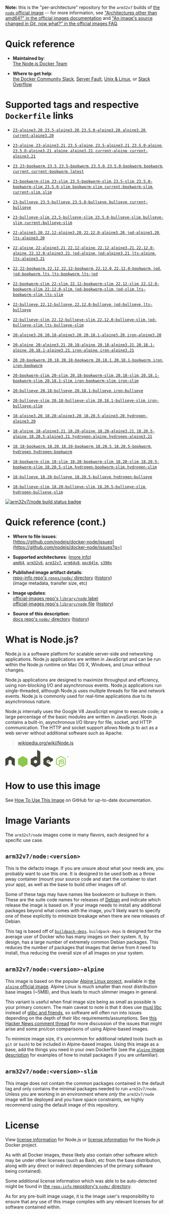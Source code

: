 <!--

********************************************************************************

WARNING:

    DO NOT EDIT "node/README.md"

    IT IS AUTO-GENERATED

    (from the other files in "node/" combined with a set of templates)

********************************************************************************

-->

**Note:** this is the "per-architecture" repository for the `arm32v7` builds of [the `node` official image](https://hub.docker.com/_/node) -- for more information, see ["Architectures other than amd64?" in the official images documentation](https://github.com/docker-library/official-images#architectures-other-than-amd64) and ["An image's source changed in Git, now what?" in the official images FAQ](https://github.com/docker-library/faq#an-images-source-changed-in-git-now-what).

# Quick reference

-	**Maintained by**:  
	[The Node.js Docker Team](https://github.com/nodejs/docker-node)

-	**Where to get help**:  
	[the Docker Community Slack](https://dockr.ly/comm-slack), [Server Fault](https://serverfault.com/help/on-topic), [Unix & Linux](https://unix.stackexchange.com/help/on-topic), or [Stack Overflow](https://stackoverflow.com/help/on-topic)

# Supported tags and respective `Dockerfile` links

-	[`23-alpine3.20`, `23.5-alpine3.20`, `23.5.0-alpine3.20`, `alpine3.20`, `current-alpine3.20`](https://github.com/nodejs/docker-node/blob/74a1f79f7ad352d42d76e4bca800c900bf96a434/23/alpine3.20/Dockerfile)

-	[`23-alpine`, `23-alpine3.21`, `23.5-alpine`, `23.5-alpine3.21`, `23.5.0-alpine`, `23.5.0-alpine3.21`, `alpine`, `alpine3.21`, `current-alpine`, `current-alpine3.21`](https://github.com/nodejs/docker-node/blob/74a1f79f7ad352d42d76e4bca800c900bf96a434/23/alpine3.21/Dockerfile)

-	[`23`, `23-bookworm`, `23.5`, `23.5-bookworm`, `23.5.0`, `23.5.0-bookworm`, `bookworm`, `current`, `current-bookworm`, `latest`](https://github.com/nodejs/docker-node/blob/74a1f79f7ad352d42d76e4bca800c900bf96a434/23/bookworm/Dockerfile)

-	[`23-bookworm-slim`, `23-slim`, `23.5-bookworm-slim`, `23.5-slim`, `23.5.0-bookworm-slim`, `23.5.0-slim`, `bookworm-slim`, `current-bookworm-slim`, `current-slim`, `slim`](https://github.com/nodejs/docker-node/blob/74a1f79f7ad352d42d76e4bca800c900bf96a434/23/bookworm-slim/Dockerfile)

-	[`23-bullseye`, `23.5-bullseye`, `23.5.0-bullseye`, `bullseye`, `current-bullseye`](https://github.com/nodejs/docker-node/blob/74a1f79f7ad352d42d76e4bca800c900bf96a434/23/bullseye/Dockerfile)

-	[`23-bullseye-slim`, `23.5-bullseye-slim`, `23.5.0-bullseye-slim`, `bullseye-slim`, `current-bullseye-slim`](https://github.com/nodejs/docker-node/blob/74a1f79f7ad352d42d76e4bca800c900bf96a434/23/bullseye-slim/Dockerfile)

-	[`22-alpine3.20`, `22.12-alpine3.20`, `22.12.0-alpine3.20`, `jod-alpine3.20`, `lts-alpine3.20`](https://github.com/nodejs/docker-node/blob/65db94be7f70f68f510a9e065c256b954d8f271c/22/alpine3.20/Dockerfile)

-	[`22-alpine`, `22-alpine3.21`, `22.12-alpine`, `22.12-alpine3.21`, `22.12.0-alpine`, `22.12.0-alpine3.21`, `jod-alpine`, `jod-alpine3.21`, `lts-alpine`, `lts-alpine3.21`](https://github.com/nodejs/docker-node/blob/12a54cd19fc05ecaf5a9aecc9e5280a37057835f/22/alpine3.21/Dockerfile)

-	[`22`, `22-bookworm`, `22.12`, `22.12-bookworm`, `22.12.0`, `22.12.0-bookworm`, `jod`, `jod-bookworm`, `lts`, `lts-bookworm`, `lts-jod`](https://github.com/nodejs/docker-node/blob/65db94be7f70f68f510a9e065c256b954d8f271c/22/bookworm/Dockerfile)

-	[`22-bookworm-slim`, `22-slim`, `22.12-bookworm-slim`, `22.12-slim`, `22.12.0-bookworm-slim`, `22.12.0-slim`, `jod-bookworm-slim`, `jod-slim`, `lts-bookworm-slim`, `lts-slim`](https://github.com/nodejs/docker-node/blob/65db94be7f70f68f510a9e065c256b954d8f271c/22/bookworm-slim/Dockerfile)

-	[`22-bullseye`, `22.12-bullseye`, `22.12.0-bullseye`, `jod-bullseye`, `lts-bullseye`](https://github.com/nodejs/docker-node/blob/65db94be7f70f68f510a9e065c256b954d8f271c/22/bullseye/Dockerfile)

-	[`22-bullseye-slim`, `22.12-bullseye-slim`, `22.12.0-bullseye-slim`, `jod-bullseye-slim`, `lts-bullseye-slim`](https://github.com/nodejs/docker-node/blob/65db94be7f70f68f510a9e065c256b954d8f271c/22/bullseye-slim/Dockerfile)

-	[`20-alpine3.20`, `20.18-alpine3.20`, `20.18.1-alpine3.20`, `iron-alpine3.20`](https://github.com/nodejs/docker-node/blob/4b3806368e98354d59c4787b46ec72603be13162/20/alpine3.20/Dockerfile)

-	[`20-alpine`, `20-alpine3.21`, `20.18-alpine`, `20.18-alpine3.21`, `20.18.1-alpine`, `20.18.1-alpine3.21`, `iron-alpine`, `iron-alpine3.21`](https://github.com/nodejs/docker-node/blob/12a54cd19fc05ecaf5a9aecc9e5280a37057835f/20/alpine3.21/Dockerfile)

-	[`20`, `20-bookworm`, `20.18`, `20.18-bookworm`, `20.18.1`, `20.18.1-bookworm`, `iron`, `iron-bookworm`](https://github.com/nodejs/docker-node/blob/4b3806368e98354d59c4787b46ec72603be13162/20/bookworm/Dockerfile)

-	[`20-bookworm-slim`, `20-slim`, `20.18-bookworm-slim`, `20.18-slim`, `20.18.1-bookworm-slim`, `20.18.1-slim`, `iron-bookworm-slim`, `iron-slim`](https://github.com/nodejs/docker-node/blob/4b3806368e98354d59c4787b46ec72603be13162/20/bookworm-slim/Dockerfile)

-	[`20-bullseye`, `20.18-bullseye`, `20.18.1-bullseye`, `iron-bullseye`](https://github.com/nodejs/docker-node/blob/4b3806368e98354d59c4787b46ec72603be13162/20/bullseye/Dockerfile)

-	[`20-bullseye-slim`, `20.18-bullseye-slim`, `20.18.1-bullseye-slim`, `iron-bullseye-slim`](https://github.com/nodejs/docker-node/blob/4b3806368e98354d59c4787b46ec72603be13162/20/bullseye-slim/Dockerfile)

-	[`18-alpine3.20`, `18.20-alpine3.20`, `18.20.5-alpine3.20`, `hydrogen-alpine3.20`](https://github.com/nodejs/docker-node/blob/e3a1285ed07039b9f6552ccec49a469a052fd0c6/18/alpine3.20/Dockerfile)

-	[`18-alpine`, `18-alpine3.21`, `18.20-alpine`, `18.20-alpine3.21`, `18.20.5-alpine`, `18.20.5-alpine3.21`, `hydrogen-alpine`, `hydrogen-alpine3.21`](https://github.com/nodejs/docker-node/blob/12a54cd19fc05ecaf5a9aecc9e5280a37057835f/18/alpine3.21/Dockerfile)

-	[`18`, `18-bookworm`, `18.20`, `18.20-bookworm`, `18.20.5`, `18.20.5-bookworm`, `hydrogen`, `hydrogen-bookworm`](https://github.com/nodejs/docker-node/blob/e3a1285ed07039b9f6552ccec49a469a052fd0c6/18/bookworm/Dockerfile)

-	[`18-bookworm-slim`, `18-slim`, `18.20-bookworm-slim`, `18.20-slim`, `18.20.5-bookworm-slim`, `18.20.5-slim`, `hydrogen-bookworm-slim`, `hydrogen-slim`](https://github.com/nodejs/docker-node/blob/e3a1285ed07039b9f6552ccec49a469a052fd0c6/18/bookworm-slim/Dockerfile)

-	[`18-bullseye`, `18.20-bullseye`, `18.20.5-bullseye`, `hydrogen-bullseye`](https://github.com/nodejs/docker-node/blob/e3a1285ed07039b9f6552ccec49a469a052fd0c6/18/bullseye/Dockerfile)

-	[`18-bullseye-slim`, `18.20-bullseye-slim`, `18.20.5-bullseye-slim`, `hydrogen-bullseye-slim`](https://github.com/nodejs/docker-node/blob/e3a1285ed07039b9f6552ccec49a469a052fd0c6/18/bullseye-slim/Dockerfile)

[![arm32v7/node build status badge](https://img.shields.io/jenkins/s/https/doi-janky.infosiftr.net/job/multiarch/job/arm32v7/job/node.svg?label=arm32v7/node%20%20build%20job)](https://doi-janky.infosiftr.net/job/multiarch/job/arm32v7/job/node/)

# Quick reference (cont.)

-	**Where to file issues**:  
	[https://github.com/nodejs/docker-node/issues](https://github.com/nodejs/docker-node/issues?q=)

-	**Supported architectures**: ([more info](https://github.com/docker-library/official-images#architectures-other-than-amd64))  
	[`amd64`](https://hub.docker.com/r/amd64/node/), [`arm32v6`](https://hub.docker.com/r/arm32v6/node/), [`arm32v7`](https://hub.docker.com/r/arm32v7/node/), [`arm64v8`](https://hub.docker.com/r/arm64v8/node/), [`ppc64le`](https://hub.docker.com/r/ppc64le/node/), [`s390x`](https://hub.docker.com/r/s390x/node/)

-	**Published image artifact details**:  
	[repo-info repo's `repos/node/` directory](https://github.com/docker-library/repo-info/blob/master/repos/node) ([history](https://github.com/docker-library/repo-info/commits/master/repos/node))  
	(image metadata, transfer size, etc)

-	**Image updates**:  
	[official-images repo's `library/node` label](https://github.com/docker-library/official-images/issues?q=label%3Alibrary%2Fnode)  
	[official-images repo's `library/node` file](https://github.com/docker-library/official-images/blob/master/library/node) ([history](https://github.com/docker-library/official-images/commits/master/library/node))

-	**Source of this description**:  
	[docs repo's `node/` directory](https://github.com/docker-library/docs/tree/master/node) ([history](https://github.com/docker-library/docs/commits/master/node))

# What is Node.js?

Node.js is a software platform for scalable server-side and networking applications. Node.js applications are written in JavaScript and can be run within the Node.js runtime on Mac OS X, Windows, and Linux without changes.

Node.js applications are designed to maximize throughput and efficiency, using non-blocking I/O and asynchronous events. Node.js applications run single-threaded, although Node.js uses multiple threads for file and network events. Node.js is commonly used for real-time applications due to its asynchronous nature.

Node.js internally uses the Google V8 JavaScript engine to execute code; a large percentage of the basic modules are written in JavaScript. Node.js contains a built-in, asynchronous I/O library for file, socket, and HTTP communication. The HTTP and socket support allows Node.js to act as a web server without additional software such as Apache.

> [wikipedia.org/wiki/Node.js](https://en.wikipedia.org/wiki/Node.js)

![logo](https://raw.githubusercontent.com/docker-library/docs/01c12653951b2fe592c1f93a13b4e289ada0e3a1/node/logo.png)

# How to use this image

See [How To Use This Image](https://github.com/nodejs/docker-node/blob/master/README.md#how-to-use-this-image) on GitHub for up-to-date documentation.

# Image Variants

The `arm32v7/node` images come in many flavors, each designed for a specific use case.

## `arm32v7/node:<version>`

This is the defacto image. If you are unsure about what your needs are, you probably want to use this one. It is designed to be used both as a throw away container (mount your source code and start the container to start your app), as well as the base to build other images off of.

Some of these tags may have names like bookworm or bullseye in them. These are the suite code names for releases of [Debian](https://wiki.debian.org/DebianReleases) and indicate which release the image is based on. If your image needs to install any additional packages beyond what comes with the image, you'll likely want to specify one of these explicitly to minimize breakage when there are new releases of Debian.

This tag is based off of [`buildpack-deps`](https://hub.docker.com/_/buildpack-deps/). `buildpack-deps` is designed for the average user of Docker who has many images on their system. It, by design, has a large number of extremely common Debian packages. This reduces the number of packages that images that derive from it need to install, thus reducing the overall size of all images on your system.

## `arm32v7/node:<version>-alpine`

This image is based on the popular [Alpine Linux project](https://alpinelinux.org), available in [the `alpine` official image](https://hub.docker.com/_/alpine). Alpine Linux is much smaller than most distribution base images (~5MB), and thus leads to much slimmer images in general.

This variant is useful when final image size being as small as possible is your primary concern. The main caveat to note is that it does use [musl libc](https://musl.libc.org) instead of [glibc and friends](https://www.etalabs.net/compare_libcs.html), so software will often run into issues depending on the depth of their libc requirements/assumptions. See [this Hacker News comment thread](https://news.ycombinator.com/item?id=10782897) for more discussion of the issues that might arise and some pro/con comparisons of using Alpine-based images.

To minimize image size, it's uncommon for additional related tools (such as `git` or `bash`) to be included in Alpine-based images. Using this image as a base, add the things you need in your own Dockerfile (see the [`alpine` image description](https://hub.docker.com/_/alpine/) for examples of how to install packages if you are unfamiliar).

## `arm32v7/node:<version>-slim`

This image does not contain the common packages contained in the default tag and only contains the minimal packages needed to run `arm32v7/node`. Unless you are working in an environment where *only* the `arm32v7/node` image will be deployed and you have space constraints, we highly recommend using the default image of this repository.

# License

View [license information](https://github.com/nodejs/node/blob/master/LICENSE) for Node.js or [license information](https://github.com/nodejs/docker-node/blob/master/LICENSE) for the Node.js Docker project.

As with all Docker images, these likely also contain other software which may be under other licenses (such as Bash, etc from the base distribution, along with any direct or indirect dependencies of the primary software being contained).

Some additional license information which was able to be auto-detected might be found in [the `repo-info` repository's `node/` directory](https://github.com/docker-library/repo-info/tree/master/repos/node).

As for any pre-built image usage, it is the image user's responsibility to ensure that any use of this image complies with any relevant licenses for all software contained within.
